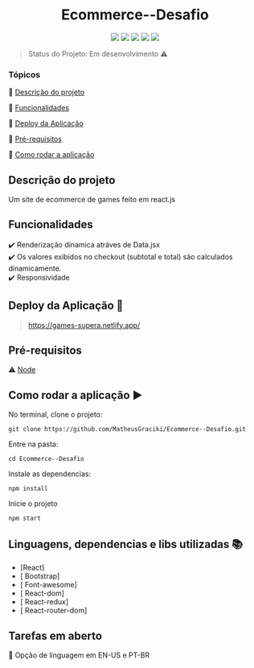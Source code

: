
<h1 align="center"> Ecommerce--Desafio </h1>

<p align="center">
  <img src="https://img.shields.io/static/v1?label=react&message=framework&color=blue&style=for-the-badge&logo=REACT"/>
  <img src="https://img.shields.io/static/v1?label=Netlify&message=deploy&color=blue&style=for-the-badge&logo=netlify"/>
  <img src="http://img.shields.io/static/v1?label=License&message=MIT&color=green&style=for-the-badge"/>
  <img src="http://img.shields.io/static/v1?label=TESTES&message=%3E100&color=GREEN&style=for-the-badge"/>
   <img src="http://img.shields.io/static/v1?label=STATUS&message=EM%20DESENVOLVIMENTO&color=RED&style=for-the-badge"/>
   
</p>

> Status do Projeto: Em desenvolvimento :warning:

### Tópicos 

:small_blue_diamond: [Descrição do projeto](#descrição-do-projeto)

:small_blue_diamond: [Funcionalidades](#funcionalidades)

:small_blue_diamond: [Deploy da Aplicação](#deploy-da-aplicação-dash)

:small_blue_diamond: [Pré-requisitos](#pré-requisitos)

:small_blue_diamond: [Como rodar a aplicação](#como-rodar-a-aplicação-arrow_forward)

## Descrição do projeto 

<p align="justify">
  Um site de ecommerce de games feito em react.js
</p>

## Funcionalidades

:heavy_check_mark: Renderização dinamica atráves de Data.jsx<br/>
:heavy_check_mark: Os valores exibidos no checkout (subtotal e total) são calculados dinamicamente.<br/>
:heavy_check_mark: Responsividade



## Deploy da Aplicação :dash:

> https://games-supera.netlify.app/

## Pré-requisitos

:warning: [Node](https://nodejs.org/en/download/)

## Como rodar a aplicação :arrow_forward:

No terminal, clone o projeto: 

```
git clone https://github.com/MatheusGraciki/Ecommerce--Desafio.git
```
Entre na pasta:
```
cd Ecommerce--Desafio
```
Instale as dependencias:
```
npm install
```
Inicie o projeto
```
npm start
```
## Linguagens, dependencias e libs utilizadas :books:

- [React]
- [ Bootstrap]
- [ Font-awesome]
- [ React-dom]
- [ React-redux]
- [ React-router-dom]

## Tarefas em aberto


:memo: Opção de linguagem em EN-US e PT-BR





 

